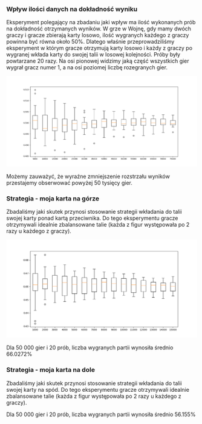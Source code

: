 ### Wpływ ilości danych na dokładność wyniku

Eksperyment polegający na zbadaniu jaki wpływ ma ilość wykonanych prób na dokładność otrzymanych wyników.
W grze w Wojnę, gdy mamy dwóch graczy i gracze zbierają karty losowo, ilość wygranych każdego z graczy powinna być równa około 50%.
Dlatego właśnie przeprowadziliśmy eksperyment w którym gracze otrzymują karty losowo i każdy z graczy po wygranej wkłada karty do swojej talii w losowej kolejności. Próby były powtarzane 20 razy.
Na osi pionowej widzimy jaką część wszystkich gier wygrał gracz numer 1, a na osi poziomej liczbę rozegranych gier.

![alt text](results_accuracy.png "Title")

Możemy zauważyć, że wyraźne zmniejszenie rozstrzału wyników przestajemy obserwować powyżej 50 tysięcy gier.

### Strategia - moja karta na górze

Zbadaliśmy jaki skutek przynosi stosowanie strategii wkładania do talii swojej karty ponad kartą przeciwnika.
Do tego eksperymentu gracze otrzymywali idealnie zbalansowane talie (każda z figur występowała po 2 razy u każdego z graczy).

![alt text](own_first.png "Title")

Dla 50 000 gier i 20 prób, liczba wygranych partii wynosiła średnio 66.0272%

### Strategia - moja karta na dole

Zbadaliśmy jaki skutek przynosi stosowanie strategii wkładania do talii swojej karty na spód.
Do tego eksperymentu gracze otrzymywali idealnie zbalansowane talie (każda z figur występowała po 2 razy u każdego z graczy).

Dla 50 000 gier i 20 prób, liczba wygranych partii wynosiła średnio 56.155%
